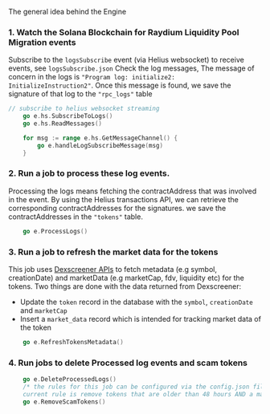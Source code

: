 The general idea behind the Engine

### 1. Watch the Solana Blockchain for Raydium Liquidity Pool Migration events

Subscribe to the `logsSubscribe` event (via Helius websocket) to receive events, see `logsSubscribe.json`
Check the log messages, The message of concern in the logs is `"Program log: initialize2: InitializeInstruction2"`.
Once this message is found, we save the signature of that log to the `"rpc_logs"` table

```go
// subscribe to helius websocket streaming
	go e.hs.SubscribeToLogs()
	go e.hs.ReadMessages()

	for msg := range e.hs.GetMessageChannel() {
		go e.handleLogSubscribeMessage(msg)
	}

```



### 2. Run a job to process these log events.

Processing the logs means fetching the contractAddress that was involved in the event. By using the Helius transactions
API, we can retrieve the corresponding contractAddresses for the signatures. we save the contractAddresses in the `"tokens"` table.

```go
    go e.ProcessLogs()
```


### 3. Run a job to refresh the market data for the tokens

This job uses [Dexscreener APIs](https://docs.dexscreener.com/api/reference#tokens-v1-chainid-tokenaddresses) to fetch metadata (e.g symbol, creationDate) and marketData (e.g marketCap, fdv, liquidity etc)  for the tokens. 
Two things are done with the data returned from Dexscreener:
 - Update the `token` record in the database with the `symbol`, `creationDate` and `marketCap`
 - Insert a `market_data` record which is intended for tracking market data of the token

```go
    go e.RefreshTokensMetadata()
```

### 4. Run jobs to delete Processed log events and scam tokens

```go
	go e.DeleteProcessedLogs()
    /* the rules for this job can be configured via the config.json file,
    current rule is remove tokens that are older than 48 hours AND a marketCap LESS THAN $50,000 */
	go e.RemoveScamTokens() 

```

